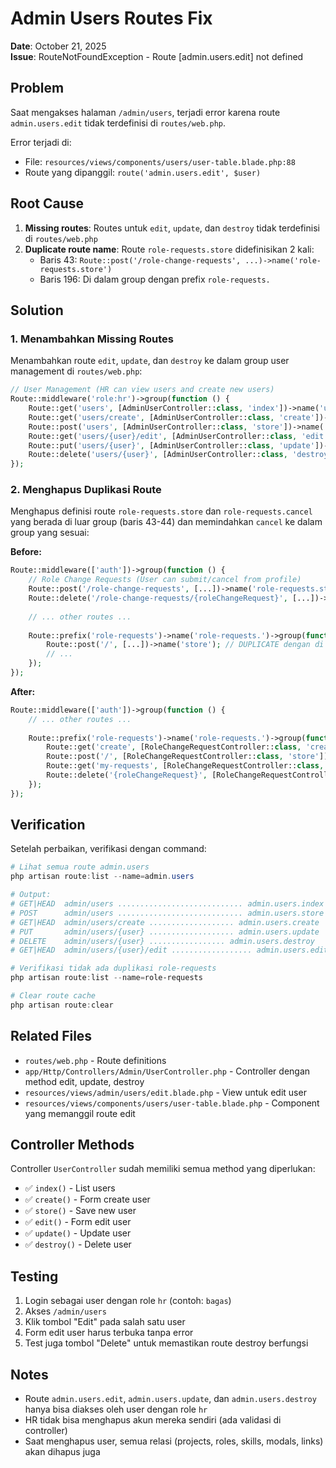 # Admin Users Routes Fix

**Date**: October 21, 2025  
**Issue**: RouteNotFoundException - Route [admin.users.edit] not defined

## Problem

Saat mengakses halaman `/admin/users`, terjadi error karena route `admin.users.edit` tidak terdefinisi di `routes/web.php`. 

Error terjadi di:
- File: `resources/views/components/users/user-table.blade.php:88`
- Route yang dipanggil: `route('admin.users.edit', $user)`

## Root Cause

1. **Missing routes**: Routes untuk `edit`, `update`, dan `destroy` tidak terdefinisi di `routes/web.php`
2. **Duplicate route name**: Route `role-requests.store` didefinisikan 2 kali:
   - Baris 43: `Route::post('/role-change-requests', ...)->name('role-requests.store')`
   - Baris 196: Di dalam group dengan prefix `role-requests.`

## Solution

### 1. Menambahkan Missing Routes

Menambahkan route `edit`, `update`, dan `destroy` ke dalam group user management di `routes/web.php`:

```php
// User Management (HR can view users and create new users)
Route::middleware('role:hr')->group(function () {
    Route::get('users', [AdminUserController::class, 'index'])->name('users.index');
    Route::get('users/create', [AdminUserController::class, 'create'])->name('users.create');
    Route::post('users', [AdminUserController::class, 'store'])->name('users.store');
    Route::get('users/{user}/edit', [AdminUserController::class, 'edit'])->name('users.edit');
    Route::put('users/{user}', [AdminUserController::class, 'update'])->name('users.update');
    Route::delete('users/{user}', [AdminUserController::class, 'destroy'])->name('users.destroy');
});
```

### 2. Menghapus Duplikasi Route

Menghapus definisi route `role-requests.store` dan `role-requests.cancel` yang berada di luar group (baris 43-44) dan memindahkan `cancel` ke dalam group yang sesuai:

**Before:**
```php
Route::middleware(['auth'])->group(function () {
    // Role Change Requests (User can submit/cancel from profile)
    Route::post('/role-change-requests', [...])->name('role-requests.store'); // DUPLICATE
    Route::delete('/role-change-requests/{roleChangeRequest}', [...])->name('role-requests.cancel');
    
    // ... other routes ...
    
    Route::prefix('role-requests')->name('role-requests.')->group(function () {
        Route::post('/', [...])->name('store'); // DUPLICATE dengan di atas
        // ...
    });
});
```

**After:**
```php
Route::middleware(['auth'])->group(function () {
    // ... other routes ...
    
    Route::prefix('role-requests')->name('role-requests.')->group(function () {
        Route::get('create', [RoleChangeRequestController::class, 'create'])->name('create');
        Route::post('/', [RoleChangeRequestController::class, 'store'])->name('store');
        Route::get('my-requests', [RoleChangeRequestController::class, 'myRequests'])->name('my-requests');
        Route::delete('{roleChangeRequest}', [RoleChangeRequestController::class, 'cancel'])->name('cancel');
    });
});
```

## Verification

Setelah perbaikan, verifikasi dengan command:

```powershell
# Lihat semua route admin.users
php artisan route:list --name=admin.users

# Output:
# GET|HEAD  admin/users ............................ admin.users.index
# POST      admin/users ............................ admin.users.store
# GET|HEAD  admin/users/create ................... admin.users.create
# PUT       admin/users/{user} ................... admin.users.update
# DELETE    admin/users/{user} ................. admin.users.destroy
# GET|HEAD  admin/users/{user}/edit .................. admin.users.edit

# Verifikasi tidak ada duplikasi role-requests
php artisan route:list --name=role-requests

# Clear route cache
php artisan route:clear
```

## Related Files

- `routes/web.php` - Route definitions
- `app/Http/Controllers/Admin/UserController.php` - Controller dengan method edit, update, destroy
- `resources/views/admin/users/edit.blade.php` - View untuk edit user
- `resources/views/components/users/user-table.blade.php` - Component yang memanggil route edit

## Controller Methods

Controller `UserController` sudah memiliki semua method yang diperlukan:
- ✅ `index()` - List users
- ✅ `create()` - Form create user
- ✅ `store()` - Save new user
- ✅ `edit()` - Form edit user
- ✅ `update()` - Update user
- ✅ `destroy()` - Delete user

## Testing

1. Login sebagai user dengan role `hr` (contoh: `bagas`)
2. Akses `/admin/users`
3. Klik tombol "Edit" pada salah satu user
4. Form edit user harus terbuka tanpa error
5. Test juga tombol "Delete" untuk memastikan route destroy berfungsi

## Notes

- Route `admin.users.edit`, `admin.users.update`, dan `admin.users.destroy` hanya bisa diakses oleh user dengan role `hr`
- HR tidak bisa menghapus akun mereka sendiri (ada validasi di controller)
- Saat menghapus user, semua relasi (projects, roles, skills, modals, links) akan dihapus juga
